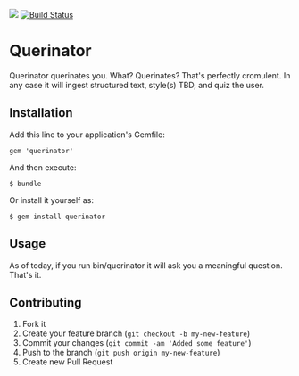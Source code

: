 <a href="https://codeclimate.com/github/robie1373/querinator"><img src="https://codeclimate.com/badge.png" /></a>
[![Build Status](https://secure.travis-ci.org/robie1373/querinator.png?branch=master)](http://travis-ci.org/robie1373/querinator)
# Querinator

Querinator querinates you. What? Querinates? That's perfectly cromulent.
In any case it will ingest structured text, style(s) TBD, and quiz the user.

## Installation

Add this line to your application's Gemfile:

    gem 'querinator'

And then execute:

    $ bundle

Or install it yourself as:

    $ gem install querinator

## Usage

As of today, if you run bin/querinator it will ask you a meaningful question. That's it.

## Contributing

1. Fork it
2. Create your feature branch (`git checkout -b my-new-feature`)
3. Commit your changes (`git commit -am 'Added some feature'`)
4. Push to the branch (`git push origin my-new-feature`)
5. Create new Pull Request
